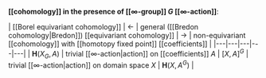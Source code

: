 
**[[cohomology]] in the presence of [[∞-group]] $G$ [[∞-action]]**:

| [[Borel equivariant cohomology]] |  $\leftarrow$ | general ([[Bredon cohomology|Bredon]]) [[equivariant cohomology]] | $\rightarrow$ | non-equivariant [[cohomology]] with [[homotopy fixed point]] [[coefficients]]  |
|---|---|---|---|---|
| $\mathbf{H}(X_G, A)$ |  trivial [[∞-action|action]] on [[coefficients]] $A$ | $[X,A]^G$ | trivial [[∞-action|action]] on domain space $X$ |  $\mathbf{H}(X, A^G)$ |
